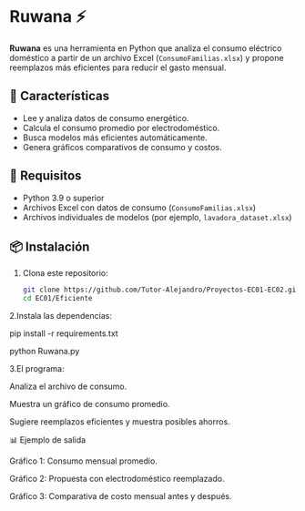 # Ruwana ⚡

**Ruwana** es una herramienta en Python que analiza el consumo eléctrico doméstico a partir de un archivo Excel (`ConsumoFamilias.xlsx`) y propone reemplazos más eficientes para reducir el gasto mensual.

## 🚀 Características
- Lee y analiza datos de consumo energético.
- Calcula el consumo promedio por electrodoméstico.
- Busca modelos más eficientes automáticamente.
- Genera gráficos comparativos de consumo y costos.

## 🧠 Requisitos
- Python 3.9 o superior
- Archivos Excel con datos de consumo (`ConsumoFamilias.xlsx`)
- Archivos individuales de modelos (por ejemplo, `lavadora_dataset.xlsx`)

## 📦 Instalación

1. Clona este repositorio:
   ```bash
   git clone https://github.com/Tutor-Alejandro/Proyectos-EC01-EC02.git
   cd EC01/Eficiente
2.Instala las dependencias:

pip install -r requirements.txt

python Ruwana.py

3.El programa:

Analiza el archivo de consumo.

Muestra un gráfico de consumo promedio.

Sugiere reemplazos eficientes y muestra posibles ahorros.

📊 Ejemplo de salida

Gráfico 1: Consumo mensual promedio.

Gráfico 2: Propuesta con electrodoméstico reemplazado.

Gráfico 3: Comparativa de costo mensual antes y después.
